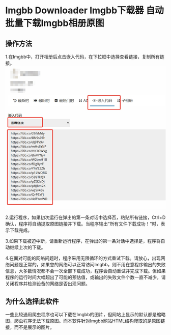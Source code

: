 # Imgbb Downloader Imgbb下载器 自动批量下载Imgbb相册原图 #
## 操作方法 ##
1.在Imgbb中，打开相册后点击嵌入代码，在下拉框中选择查看链接，复制所有链接。
![](微信截图_20250122222942.png)

2.运行程序，如果初次运行在弹出的第一条对话中选择否，粘贴所有链接，Ctrl+D确认，程序将自动提取原图链接并下载。当程序输出“所有文件下载成功！”时，表示下载完成。

3.如果下载被迫中断，请重新运行程序，在弹出的第一条对话中选择是，程序将自动继续上次的下载。

4.在面对可能的网络问题时，程序采用无限循环的方式重试下载。请放心，出现网络问题是正常的，如果您的网络可以正常访问Imgbb，则不用在意程序输出的失败信息，大多数情况都不会一次全部下载成功，程序会自动重试并完成下载。但如果程序的运行时间大幅超出了可能的预估值，或输出的失败文件个数一直不减少，请关闭程序并检测设备的网络是否出现问题。

## 为什么选择此软件 ##
一些比较通用爬虫程序也可以下载在Imgbb的图片，但网站上显示的默认都是缩略图，爬虫程序无法下载原图。而本软件针对Imgbb网站HTML结构爬取的是原图链接，而不是展示的图片。
